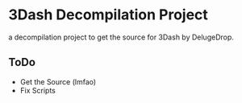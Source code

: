 # 3Dash Decompilation Project
a decompilation project to get the source for 3Dash by DelugeDrop.

## ToDo

- Get the Source (lmfao)
- Fix Scripts
